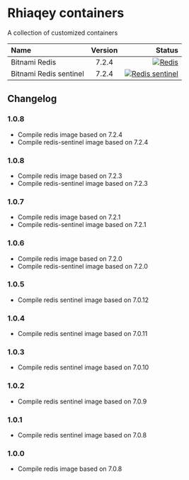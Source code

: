 # Rhiaqey containers

A collection of customized containers

| Name              | Version | Status |
| :---              |:-------:|          ---: |
| Bitnami Redis             |  7.2.4  | [![Redis](https://github.com/rhiaqey/containers/actions/workflows/redis.yml/badge.svg)](https://github.com/rhiaqey/containers/actions/workflows/redis.yml)   |
| Bitnami Redis sentinel    |  7.2.4  | [![Redis sentinel](https://github.com/rhiaqey/containers/actions/workflows/redis-sentinel.yml/badge.svg)](https://github.com/rhiaqey/containers/actions/workflows/redis-sentinel.yml)      |

## Changelog

### 1.0.8
* Compile redis image based on 7.2.4
* Compile redis-sentinel image based on 7.2.4

### 1.0.8
* Compile redis image based on 7.2.3
* Compile redis-sentinel image based on 7.2.3

### 1.0.7
* Compile redis image based on 7.2.1
* Compile redis-sentinel image based on 7.2.1

### 1.0.6
* Compile redis image based on 7.2.0
* Compile redis-sentinel image based on 7.2.0

### 1.0.5
* Compile redis sentinel image based on 7.0.12

### 1.0.4
* Compile redis sentinel image based on 7.0.11

### 1.0.3
* Compile redis sentinel image based on 7.0.10

### 1.0.2
* Compile redis sentinel image based on 7.0.9

### 1.0.1
* Compile redis sentinel image based on 7.0.8

### 1.0.0

* Compile redis image based on 7.0.8
